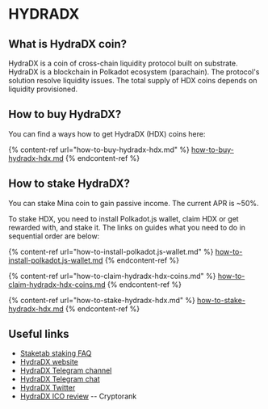 # HYDRADX

## What is HydraDX coin? <a href="title-text" id="title-text"></a>

HydraDX is a coin of cross-chain liquidity protocol built on substrate. HydraDX is a blockchain in Polkadot ecosystem (parachain). The protocol's solution resolve liquidity issues. The total supply of HDX coins depends on liquidity provisioned.

## How to buy HydraDX? <a href="where-is-to-find-validators-address" id="where-is-to-find-validators-address"></a>

You can find a ways how to get HydraDX (HDX) coins here:

{% content-ref url="how-to-buy-hydradx-hdx.md" %}
[how-to-buy-hydradx-hdx.md](how-to-buy-hydradx-hdx.md)
{% endcontent-ref %}

## How to stake HydraDX? <a href="detailed-guides-how-to-stake-mina" id="detailed-guides-how-to-stake-mina"></a>

You can stake Mina coin to gain passive income. The current APR is \~50%.&#x20;

To stake HDX, you need to install Polkadot.js wallet, claim HDX or get rewarded with, and stake it. The links on guides what you need to do in sequential order are below:

{% content-ref url="how-to-install-polkadot.js-wallet.md" %}
[how-to-install-polkadot.js-wallet.md](how-to-install-polkadot.js-wallet.md)
{% endcontent-ref %}

{% content-ref url="how-to-claim-hydradx-hdx-coins.md" %}
[how-to-claim-hydradx-hdx-coins.md](how-to-claim-hydradx-hdx-coins.md)
{% endcontent-ref %}

{% content-ref url="how-to-stake-hydradx-hdx.md" %}
[how-to-stake-hydradx-hdx.md](how-to-stake-hydradx-hdx.md)
{% endcontent-ref %}

## Useful links <a href="what-are-the-profits-from-staking-mina-hardbreak" id="what-are-the-profits-from-staking-mina-hardbreak"></a>

* [Staketab staking FAQ](https://staketab.com)
* [HydraDX website](https://hydradx.io)
* [HydraDX Telegram channel](https://t.me/hydradxnews)
* [HydraDX Telegram chat](https://t.me/hydradx)
* [HydraDX Twitter](https://twitter.com/hydra\_dx)
* [HydraDX ICO review](https://cryptorank.io/ico/hydradx) -- Cryptorank
